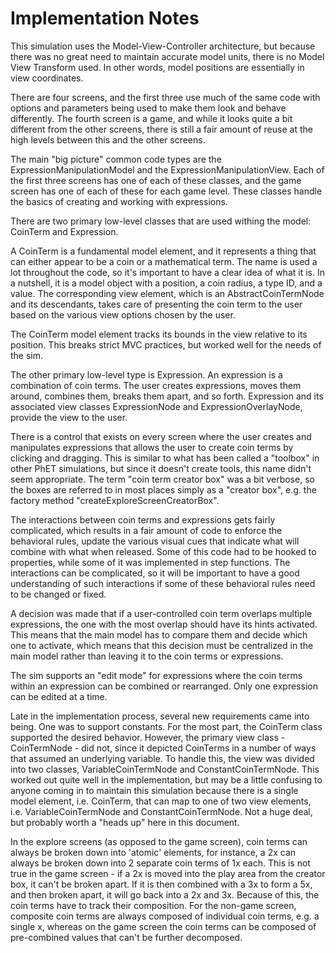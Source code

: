 Implementation Notes
====================

This simulation uses the Model-View-Controller architecture, but because there was no great need to maintain accurate
model units, there is no Model View Transform used.  In other words, model positions are essentially in view
coordinates.

There are four screens, and the first three use much of the same code with options and parameters being used to make
them look and behave differently.  The fourth screen is a game, and while it looks quite a bit different from the other
screens, there is still a fair amount of reuse at the high levels between this and the other screens.

The main "big picture" common code types are the ExpressionManipulationModel and the ExpressionManipulationView. Each
of the first three screens has one of each of these classes, and the game screen has one of each of these for each
game level.  These classes handle the basics of creating and working with expressions.

There are two primary low-level classes that are used withing the model: CoinTerm and Expression.

A CoinTerm is a fundamental model element, and it represents a thing that can either appear to be a coin or a
mathematical term.  The name is used a lot throughout the code, so it's important to have a clear idea of what it is.
In a nutshell, it is a model object with a position, a coin radius, a type ID, and a value.  The corresponding view
element, which is an AbstractCoinTermNode and its descendants, takes care of presenting the coin term to the user based
on the various view options chosen by the user.

The CoinTerm model element tracks its bounds in the view relative to its position.  This breaks strict MVC practices,
but worked well for the needs of the sim.

The other primary low-level type is Expression.  An expression is a combination of coin terms.  The user creates
expressions, moves them around, combines them, breaks them apart, and so forth.  Expression and its associated view
classes ExpressionNode and ExpressionOverlayNode, provide the view to the user.

There is a control that exists on every screen where the user creates and manipulates expressions that allows the user
to create coin terms by clicking and dragging.  This is similar to what has been called a "toolbox" in other PhET
simulations, but since it doesn't create tools, this name didn't seem appropriate.  The term "coin term creator box"
was a bit verbose, so the boxes are referred to in most places simply as a "creator box", e.g. the factory method
"createExploreScreenCreatorBox".

The interactions between coin terms and expressions gets fairly complicated, which results in a fair amount of code to
enforce the behavioral rules, update the various visual cues that indicate what will combine with what when released.
Some of this code had to be hooked to properties, while some of it was implemented in step functions.  The interactions
can be complicated, so it will be important to have a good understanding of such interactions if some of these
behavioral rules need to be changed or fixed.

A decision was made that if a user-controlled coin term overlaps multiple expressions, the one with the most overlap 
should have its hints activated.  This means that the main model has to compare them and decide which one to activate,
which means that this decision must be centralized in the main model rather than leaving it to the coin terms or
expressions.

The sim supports an "edit mode" for expressions where the coin terms within an expression can be combined or
rearranged.  Only one expression can be edited at a time.

Late in the implementation process, several new requirements came into being.  One was to support constants.  For the
most part, the CoinTerm class supported the desired behavior.  However, the primary view class - CoinTermNode - did not,
since it depicted CoinTerms in a number of ways that assumed an underlying variable.  To handle this, the view was
divided into two classes, VariableCoinTermNode and ConstantCoinTermNode.  This worked out quite well in the
implementation, but may be a little confusing to anyone coming in to maintain this simulation because there is a single
model element, i.e. CoinTerm, that can map to one of two view elements, i.e. VariableCoinTermNode and
ConstantCoinTermNode.  Not a huge deal, but probably worth a "heads up" here in this document.

In the explore screens (as opposed to the game screen), coin terms can always be broken down into 'atomic' elements, for
instance, a 2x can always be broken down into 2 separate coin terms of 1x each.  This is not true in the game screen -
if a 2x is moved into the play area from the creator box, it can't be broken apart.  If it is then combined with a 3x to
form a 5x, and then broken apart, it will go back into a 2x and 3x.  Because of this, the coin terms have to track their
composition.  For the non-game screen, composite coin terms are always composed of individual coin terms, e.g. a single
x, whereas on the game screen the coin terms can be composed of pre-combined values that can't be further decomposed.


